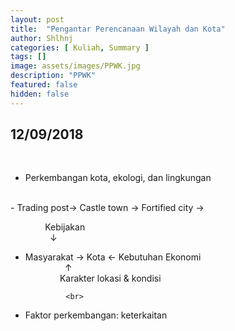 ```yaml
---
layout: post
title:  "Pengantar Perencanaan Wilayah dan Kota"
author: Shlhnj
categories: [ Kuliah, Summary ]
tags: []
image: assets/images/PPWK.jpg
description: "PPWK"
featured: false
hidden: false
---
```


## 12/09/2018

<br>

- Perkembangan kota, ekologi, dan lingkungan
<br>
- Trading post-> Castle town -> Fortified city ->

<br>

&nbsp; &nbsp; &nbsp; &nbsp; &nbsp; &nbsp; &nbsp; Kebijakan <br>
&nbsp; &nbsp; &nbsp; &nbsp; &nbsp; &nbsp; &nbsp; &nbsp; &#8595; <br>
- Masyarakat &#8594; Kota &#8592; Kebutuhan Ekonomi <br>
&nbsp; &nbsp; &nbsp; &nbsp; &nbsp; &nbsp; &nbsp; &nbsp; &#8593; <br>
&nbsp; &nbsp; &nbsp; &nbsp; &nbsp; &nbsp; &nbsp; Karakter lokasi & kondisi <br>

               <br>
               
- Faktor perkembangan: keterkaitan


